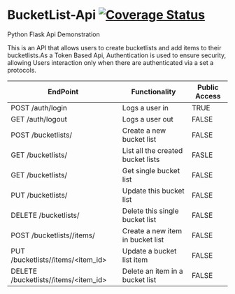 # BucketList-Api [![Coverage Status](https://coveralls.io/repos/andela-sjames/BucketList-Api/badge.svg?branch=master&service=github)](https://coveralls.io/github/andela-sjames/BucketList-Api?branch=master)
Python Flask Api Demonstration


This is an API that allows users to create bucketlists and add items to their bucketlists.As a Token Based Api,  Authentication is used to ensure security, allowing Users interaction only when there are authenticated via a set a protocols.



EndPoint |Functionality|Public Access
---------|-------------|--------------
POST /auth/login|Logs a user in|TRUE
GET /auth/logout<username>|Logs a user out| FALSE
POST /bucketlists/|Create a new bucket list|FALSE
GET /bucketlists/|List all the created bucket lists|FASLE
GET /bucketlists/<id>|Get single bucket list|FALSE
PUT /bucketlists/<id>|Update this bucket list|FALSE
DELETE /bucketlists/<id>|Delete this single bucket list|FALSE
POST /bucketlists/<id>/items/|Create a new item in bucket list|FALSE
PUT /bucketlists/<id>/items/<item_id>|Update a bucket list item|FALSE
DELETE /bucketlists/<id>/items/<item_id>|Delete an item in a bucket list|FALSE



